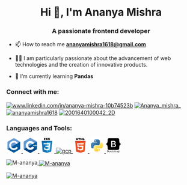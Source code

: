 <h1 align="center">Hi 👋, I'm Ananya Mishra</h1>
<h3 align="center">A passionate frontend developer</h3>

- 📫 How to reach me **ananyamishra1618@gmail.com**

- 👩‍💻	I am particularly passionate about the advancement of web technologies and the creation of innovative products.

- 🌱 I’m currently learning **Pandas**

  
<h3 align="left">Connect with me:</h3>
<p align="left">
<a href="https://www.linkedin.com/in/ananya-mishra-10b74523b/" target="blank"><img align="center" src="https://raw.githubusercontent.com/rahuldkjain/github-profile-readme-generator/master/src/images/icons/Social/linked-in-alt.svg" alt="www.linkedin.com/in/ananya-mishra-10b74523b" height="30" width="40" /></a>
<a href="https://leetcode.com/Ananya_mishra_/" target="blank"><img align="center" src="https://raw.githubusercontent.com/rahuldkjain/github-profile-readme-generator/master/src/images/icons/Social/leet-code.svg" alt="Ananya_mishra_" height="30" width="40" /></a>
<a href="https://auth.geeksforgeeks.org/user/ananyamishra1618" target="blank"><img align="center" src="https://raw.githubusercontent.com/rahuldkjain/github-profile-readme-generator/master/src/images/icons/Social/geeks-for-geeks.svg" alt="ananyamishra1618" height="30" width="40" /></a>
<a href="https://www.hackerrank.com/2001640100042_2D?hr_r=1" target="blank"><img align="center" src="https://raw.githubusercontent.com/rahuldkjain/github-profile-readme-generator/master/src/images/icons/Social/hackerrank.svg" alt="2001640100042_2D" height="30" width="40" /></a>
</p>


<h3 align="left">Languages and Tools:</h3>
<p align="left"> <a href="https://www.cprogramming.com/" target="_blank" rel="noreferrer"> <img src="https://raw.githubusercontent.com/devicons/devicon/master/icons/c/c-original.svg" alt="c" width="40" height="40"/> </a> <a href="https://www.w3schools.com/cpp/" target="_blank" rel="noreferrer"> <img src="https://raw.githubusercontent.com/devicons/devicon/master/icons/cplusplus/cplusplus-original.svg" alt="cplusplus" width="40" height="40"/> </a> <a href="https://www.w3schools.com/css/" target="_blank" rel="noreferrer"> <img src="https://raw.githubusercontent.com/devicons/devicon/master/icons/css3/css3-original-wordmark.svg" alt="css3" width="40" height="40"/> </a> <a href="https://cloud.google.com" target="_blank" rel="noreferrer"> <img src="https://www.vectorlogo.zone/logos/google_cloud/google_cloud-icon.svg" alt="gcp" width="40" height="40"/> </a> <a href="https://www.w3.org/html/" target="_blank" rel="noreferrer"> <img src="https://raw.githubusercontent.com/devicons/devicon/master/icons/html5/html5-original-wordmark.svg" alt="html5" width="40" height="40"/> </a> <a href="https://www.python.org" target="_blank" rel="noreferrer"> <img src="https://raw.githubusercontent.com/devicons/devicon/master/icons/python/python-original.svg" alt="python" width="40" height="40"/> </a> <a href="https://getbootstrap.com" target="_blank" rel="noreferrer"> <img src="https://raw.githubusercontent.com/devicons/devicon/master/icons/bootstrap/bootstrap-plain-wordmark.svg" alt="bootstrap" width="40" height="40"/> </p>

<p><img align="left" src="https://github-readme-stats.vercel.app/api/top-langs?username=M-ananya&show_icons=true&locale=en&layout=compact" alt="M-ananya" /></p>

<p>&nbsp;<img align="center" src="https://github-readme-stats.vercel.app/api?username=M-ananya&show_icons=true&locale=en" alt="M-ananya" /></p>

<p><img align="center" src="https://github-readme-streak-stats.herokuapp.com/?user=M-ananya&" alt="M-ananya" /></p>
